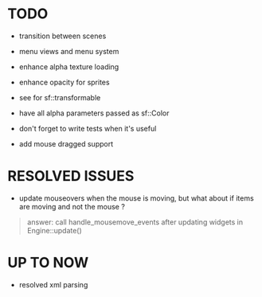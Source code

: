 # TODO
- transition between scenes
- menu views and menu system

- enhance alpha texture loading
- enhance opacity for sprites
- see for sf::transformable
- have all alpha parameters passed as sf::Color
- don't forget to write tests when it's useful
- add mouse dragged support


# RESOLVED ISSUES
- update mouseovers when the mouse is moving, but what about if items are moving and not the mouse ?
> answer: call handle_mousemove_events after updating widgets in Engine::update()

# UP TO NOW
+ resolved xml parsing

